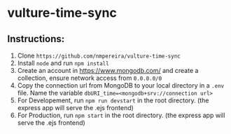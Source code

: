 # vulture-time-sync

## Instructions:

1. Clone `https://github.com/nmpereira/vulture-time-sync`
1. Install `node` and run `npm install`
1. Create an account in https://www.mongodb.com/ and create a collection, ensure network access from `0.0.0.0/0`
1. Copy the connection url from MongoDB to your local directory in a `.env` file. Name the variable `dbURI_time=<mongodb+srv://connection url>`
1. For Developement, run `npm run devstart` in the root directory. (the express app will serve the .ejs frontend)
1. For Production, run `npm start` in the root directory. (the express app will serve the .ejs frontend)
